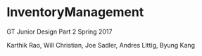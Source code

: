 # InventoryManagement
GT Junior Design Part 2 Spring 2017

Karthik Rao, Will Christian, Joe Sadler, Andres Littig, Byung Kang

